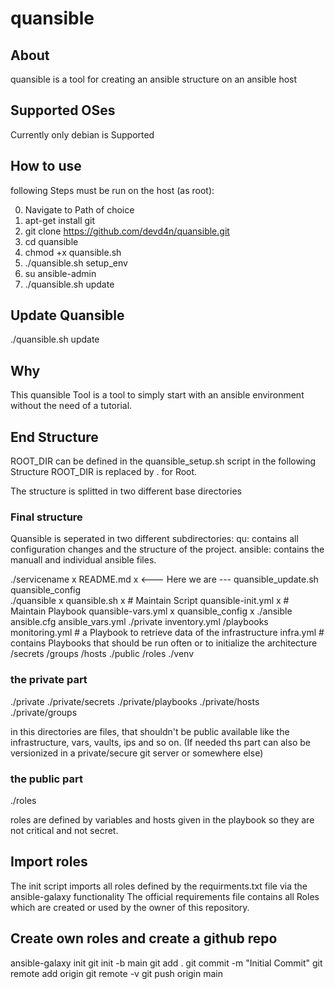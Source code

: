 # quansible

## About
quansible is a tool for creating an ansible structure on an ansible host

## Supported OSes

Currently only debian is Supported

## How to use

following Steps must be run on the host (as root):

0. Navigate to Path of choice
1. apt-get install git
2. git clone https://github.com/devd4n/quansible.git
3. cd quansible
4. chmod +x quansible.sh
5. ./quansible.sh setup_env
6. su ansible-admin
7. ./quansible.sh update

## Update Quansible
./quansible.sh update

## Why

This quansible Tool is a tool to simply start with an ansible environment without the need of a tutorial.

## End Structure

ROOT_DIR can be defined in the quansible_setup.sh script
in the following Structure ROOT_DIR is replaced by . for Root.

The structure is splitted in two different base directories

### Final structure

Quansible is seperated in two different subdirectories:
qu: contains all configuration changes and the structure of the project.
ansible: contains the manuall and individual ansible files.

./servicename                 x
  README.md                   x <--- Here we are ---
  quansible_update.sh
  quansible_config               
  ./quansible                 x
     quansible.sh             x # Maintain Script
     quansible-init.yml       x # Maintain Playbook
     quansible-vars.yml       x
     quansible_config         x
  ./ansible       
    ansible.cfg
    ansible_vars.yml
    ./private
      inventory.yml
      /playbooks
          monitoring.yml         # a Playbook to retrieve data of the infrastructure
          infra.yml       # contains Playbooks that should be run often or to initialize the architecture
      /secrets
      /groups
      /hosts
    ./public
        /roles
  ./venv

### the private part

./private
./private/secrets
./private/playbooks
./private/hosts
./private/groups

in this directories are files, that shouldn't be public available like the infrastructure, vars, vaults, ips and so on. (If needed ths part can also be versionized in a private/secure git server or somewhere else)

### the public part

./roles

roles are defined by variables and hosts given in the playbook so they are not critical and not secret.

## Import roles

The init script imports all roles defined by the requirments.txt file via the ansible-galaxy functionality
The official requirements file contains all Roles which are created or used by the owner of this repository.

## Create own roles and create a github repo

ansible-galaxy init <rolename>
git init -b main
git add .
git commit -m "Initial Commit"
git remote add origin <Git Repo Url>
git remote -v
git push origin main
